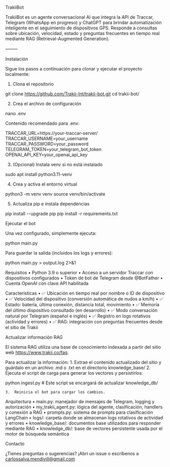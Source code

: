 TrakiiBot

TrakiiBot es un agente conversacional AI que integra la API de Traccar, Telegram (WhatsApp en progreso) y ChatGPT para brindar automatización inteligente en el seguimiento de dispositivos GPS. Responde a consultas sobre ubicación, velocidad, estado y preguntas frecuentes en tiempo real mediante RAG (Retrieval-Augmented Generation).

⸻

Instalación

Sigue los pasos a continuación para clonar y ejecutar el proyecto localmente:

1. Clona el repositorio

git clone https://github.com/Trakii-Int/trakii-bot.git
cd trakii-bot/

2. Crea el archivo de configuración

nano .env

Contenido recomendado para .env:

TRACCAR_URL=https://your-traccar-server/
TRACCAR_USERNAME=your_username
TRACCAR_PASSWORD=your_password
TELEGRAM_TOKEN=your_telegram_bot_token
OPENAI_API_KEY=your_openai_api_key

3. (Opcional) Instala venv si no está instalado

sudo apt install python3.11-venv

4. Crea y activa el entorno virtual

python3 -m venv venv
source venv/bin/activate

5. Actualiza pip e instala dependencias

pip install --upgrade pip
pip install -r requirements.txt

Ejecutar el bot

Una vez configurado, simplemente ejecuta:

python main.py

Para guardar la salida (incluidos los logs y errores):

python main.py > output.log 2>&1

Requisitos
	•	Python 3.9 o superior
	•	Acceso a un servidor Traccar con dispositivos configurados
	•	Token de bot de Telegram desde @BotFather
	•	Cuenta OpenAI con clave API habilitada

Características
	•	✅ Ubicación en tiempo real por nombre o ID de dispositivo
	•	✅ Velocidad del dispositivo (conversión automática de nudos a km/h)
	•	✅ Estado: batería, última conexión, distancia total, movimiento
	•	✅ Memoria del último dispositivo consultado (en desarrollo)
	•	✅ Modo conversación natural por Telegram (español e inglés)
	•	✅ Registro en logs rotativos (actividad y errores)
	•	✅ RAG: integración con preguntas frecuentes desde el sitio de Trakii

Actualizar información RAG

El sistema RAG utiliza una base de conocimiento indexada a partir del sitio web https://www.trakii.co/faq.

Para actualizar la información:
	1.	Extrae el contenido actualizado del sitio y guárdalo en un archivo .md o .txt en el directorio knowledge_base/
	2.	Ejecuta el script de carga para generar los vectores y persistirlos:

python ingest.py  # Este script se encargará de actualizar knowledge_db/

	3.	Reinicia el bot para cargar los cambios.

Arquitectura
	•	main.py: manejador de mensajes de Telegram, logging y autorización
	•	my_trakii_agent.py: lógica del agente, clasificación, handlers y conexión a RAG
	•	prompts.py: sistema de prompts para clasificación LangChain
	•	logs/: carpeta donde se almacenan logs rotativos de actividad y errores
	•	knowledge_base/: documentos base utilizados para responder mediante RAG
	•	knowledge_db/: base de vectores persistente usada por el motor de búsqueda semántica

Contacto

¿Tienes preguntas o sugerencias?
¡Abrí un issue o escríbenos a carlossalva.mendivill@gmail.com
